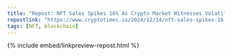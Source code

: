 ```yaml
---
title: "Repost: NFT Sales Spikes 16% As Crypto Market Witnesses Volatility"
repostlink: "https://www.cryptotimes.io/2024/12/14/nft-sales-spikes-16-as-crypto-market-witnesses-volatility/"
tags: [NFT, blockchain]
---
```


{% include embed/linkpreview-repost.html %}
